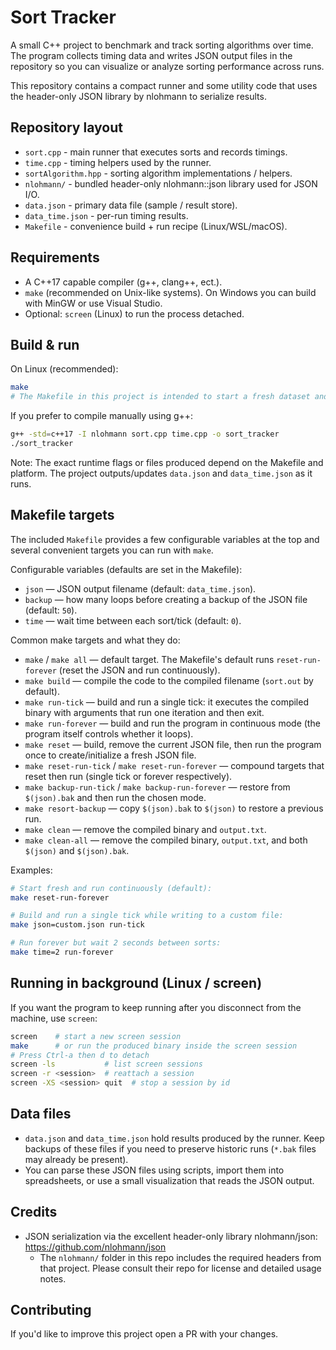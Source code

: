 # Sort Tracker

A small C++ project to benchmark and track sorting algorithms over time. The program collects timing data and writes JSON output files in the repository so you can visualize or analyze sorting performance across runs.

This repository contains a compact runner and some utility code that uses the header-only JSON library by nlohmann to serialize results.

## Repository layout

- `sort.cpp` - main runner that executes sorts and records timings.
- `time.cpp` - timing helpers used by the runner.
- `sortAlgorithm.hpp` - sorting algorithm implementations / helpers.
- `nlohmann/` - bundled header-only nlohmann::json library used for JSON I/O.
- `data.json` - primary data file (sample / result store).
- `data_time.json` - per-run timing results.
- `Makefile` - convenience build + run recipe (Linux/WSL/macOS).

## Requirements

- A C++17 capable compiler (g++, clang++, ect.).
- `make` (recommended on Unix-like systems). On Windows you can build with MinGW or use Visual Studio.
- Optional: `screen` (Linux) to run the process detached.

## Build & run

On Linux (recommended):

```sh
make
# The Makefile in this project is intended to start a fresh dataset and run continuously
```

If you prefer to compile manually using g++:

```sh
g++ -std=c++17 -I nlohmann sort.cpp time.cpp -o sort_tracker
./sort_tracker
```

Note: The exact runtime flags or files produced depend on the Makefile and platform. The project outputs/updates `data.json` and `data_time.json` as it runs.

## Makefile targets

The included `Makefile` provides a few configurable variables at the top and several convenient targets you can run with `make`.

Configurable variables (defaults are set in the Makefile):

- `json` — JSON output filename (default: `data_time.json`).
- `backup` — how many loops before creating a backup of the JSON file (default: `50`).
- `time` — wait time between each sort/tick (default: `0`).

Common make targets and what they do:

- `make` / `make all` — default target. The Makefile's default runs `reset-run-forever` (reset the JSON and run continuously).
- `make build` — compile the code to the compiled filename (`sort.out` by default).
- `make run-tick` — build and run a single tick: it executes the compiled binary with arguments that run one iteration and then exit.
- `make run-forever` — build and run the program in continuous mode (the program itself controls whether it loops).
- `make reset` — build, remove the current JSON file, then run the program once to create/initialize a fresh JSON file.
- `make reset-run-tick` / `make reset-run-forever` — compound targets that reset then run (single tick or forever respectively).
- `make backup-run-tick` / `make backup-run-forever` — restore from `$(json).bak` and then run the chosen mode.
- `make resort-backup` — copy `$(json).bak` to `$(json)` to restore a previous run.
- `make clean` — remove the compiled binary and `output.txt`.
- `make clean-all` — remove the compiled binary, `output.txt`, and both `$(json)` and `$(json).bak`.

Examples:

```sh
# Start fresh and run continuously (default):
make reset-run-forever

# Build and run a single tick while writing to a custom file:
make json=custom.json run-tick

# Run forever but wait 2 seconds between sorts:
make time=2 run-forever
```

## Running in background (Linux / screen)

If you want the program to keep running after you disconnect from the machine, use `screen`:

```sh
screen    # start a new screen session
make      # or run the produced binary inside the screen session
# Press Ctrl-a then d to detach
screen -ls           # list screen sessions
screen -r <session>  # reattach a session
screen -XS <session> quit  # stop a session by id
```

## Data files

- `data.json` and `data_time.json` hold results produced by the runner. Keep backups of these files if you need to preserve historic runs (`*.bak` files may already be present).
- You can parse these JSON files using scripts, import them into spreadsheets, or use a small visualization that reads the JSON output.

## Credits

- JSON serialization via the excellent header-only library nlohmann/json: https://github.com/nlohmann/json
	- The `nlohmann/` folder in this repo includes the required headers from that project. Please consult their repo for license and detailed usage notes.

## Contributing

If you'd like to improve this project open a PR with your changes.
